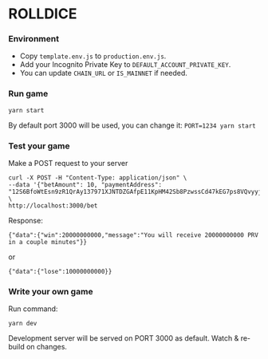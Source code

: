 
  

# ROLLDICE

### Environment
	
* Copy `template.env.js` to `production.env.js`.
* Add your Incognito Private Key to `DEFAULT_ACCOUNT_PRIVATE_KEY`.
* You can update `CHAIN_URL` or `IS_MAINNET` if needed.
	
### Run game
`yarn start`

By default port 3000 will be used, you can change it:
`PORT=1234 yarn start`
  
### Test your game
Make a POST request to your server

```
curl -X POST -H "Content-Type: application/json" \
--data '{"betAmount": 10, "paymentAddress": "12S6BfoWtEsn9zR1QrAy137971XJNTDZGAfpE11KpHM42Sb8PzwssCd47kEG7ps8VQvyyjmKzU389NwDsRyRiTaZirNKwDG2wmMyGWJ"}' \
http://localhost:3000/bet
```

Response:
```
{"data":{"win":20000000000,"message":"You will receive 20000000000 PRV in a couple minutes"}}
```
or
```
{"data":{"lose":10000000000}}
```

### Write your own game
Run command:
```
yarn dev
```

Development server will be served on PORT 3000 as default.
Watch & re-build on changes.
